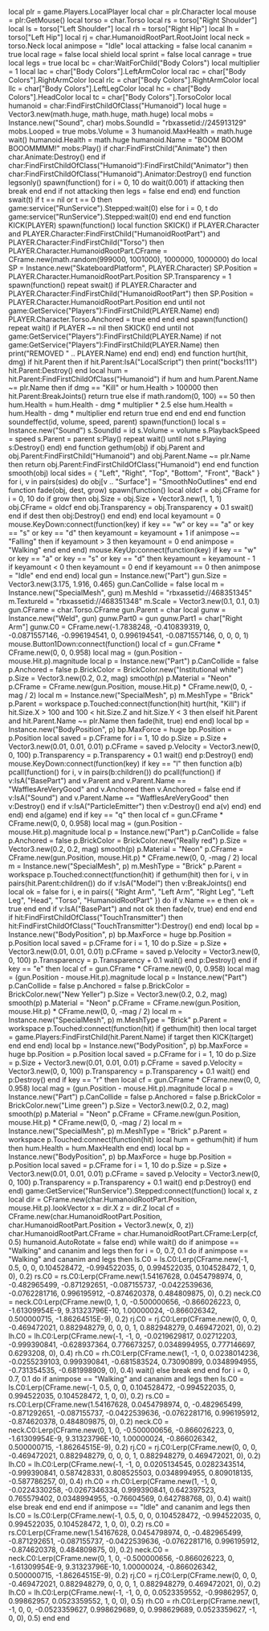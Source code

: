 local plr = game.Players.LocalPlayer
local char = plr.Character
local mouse = plr:GetMouse()
local torso = char.Torso
local rs = torso["Right Shoulder"]
local ls = torso["Left Shoulder"]
local rh = torso["Right Hip"]
local lh = torso["Left Hip"]
local rj = char.HumanoidRootPart.RootJoint
local neck = torso.Neck
local animpose = "Idle"
local attacking = false
local cananim = true
local rage = false
local shield
local sprint = false
local canrage = true
local legs = true
local bc = char:WaitForChild("Body Colors")
local multiplier = 1
local lac = char["Body Colors"].LeftArmColor
local rac = char["Body Colors"].RightArmColor
local rlc = char["Body Colors"].RightArmColor
local llc = char["Body Colors"].LeftLegColor
local hc = char["Body Colors"].HeadColor
local tc = char["Body Colors"].TorsoColor
local humanoid = char:FindFirstChildOfClass("Humanoid")
local huge = Vector3.new(math.huge, math.huge, math.huge)
local mobs = Instance.new("Sound", char)
mobs.SoundId = "rbxassetid://245913129"
mobs.Looped = true
mobs.Volume = 3
humanoid.MaxHealth = math.huge
wait()
humanoid.Health = math.huge
humanoid.Name = "BOOM BOOM BOOOMMMM!"
mobs:Play()
if char:FindFirstChild("Animate") then
  char.Animate:Destroy()
end
if char:FindFirstChildOfClass("Humanoid"):FindFirstChild("Animator") then
  char:FindFirstChildOfClass("Humanoid").Animator:Destroy()
end
function legsonly()
  spawn(function()
    for i = 0, 10 do
      wait(0.001)
      if attacking then
        break
      end
    end
    if not attacking then
      legs = false
    end
  end)
end
function swait(t)
  if t == nil or t == 0 then
    game:service("RunService").Stepped:wait(0)
  else
    for i = 0, t do
      game:service("RunService").Stepped:wait(0)
    end
  end
end
function KICK(PLAYER)
  spawn(function()
    local function SKICK()
      if PLAYER.Character and PLAYER.Character:FindFirstChild("HumanoidRootPart") and PLAYER.Character:FindFirstChild("Torso") then
        PLAYER.Character.HumanoidRootPart.CFrame = CFrame.new(math.random(999000, 1001000), 1000000, 1000000)
        do
          local SP = Instance.new("SkateboardPlatform", PLAYER.Character)
          SP.Position = PLAYER.Character.HumanoidRootPart.Position
          SP.Transparency = 1
          spawn(function()
            repeat
              swait()
              if PLAYER.Character and PLAYER.Character:FindFirstChild("HumanoidRootPart") then
                SP.Position = PLAYER.Character.HumanoidRootPart.Position
              end
            until not game:GetService("Players"):FindFirstChild(PLAYER.Name)
          end)
          PLAYER.Character.Torso.Anchored = true
        end
      end
    end
    spawn(function()
      repeat
        wait()
        if PLAYER ~= nil then
          SKICK()
        end
      until not game:GetService("Players"):FindFirstChild(PLAYER.Name)
      if not game:GetService("Players"):FindFirstChild(PLAYER.Name) then
        print("REMOVED " .. PLAYER.Name)
      end
    end)
  end)
end
function hurt(hit, dmg)
  if hit.Parent then
    if hit.Parent:IsA("LocalScript") then
      print("bocks!11")
      hit.Parent:Destroy()
    end
    local hum = hit.Parent:FindFirstChildOfClass("Humanoid")
    if hum and hum.Parent.Name ~= plr.Name then
      if dmg == "Kill" or hum.Health > 100000 then
        hit.Parent:BreakJoints()
        return true
      else
        if math.random(0, 100) == 50 then
          hum.Health = hum.Health - dmg * multiplier * 2.5
        else
          hum.Health = hum.Health - dmg * multiplier
        end
        return true
      end
    end
  end
end
function soundeffect(id, volume, speed, parent)
  spawn(function()
    local s = Instance.new("Sound")
    s.SoundId = id
    s.Volume = volume
    s.PlaybackSpeed = speed
    s.Parent = parent
    s:Play()
    repeat
      wait()
    until not s.Playing
    s:Destroy()
  end)
end
function gethum(obj)
  if obj.Parent and obj.Parent:FindFirstChild("Humanoid") and obj.Parent.Name ~= plr.Name then
    return obj.Parent:FindFirstChildOfClass("Humanoid")
  end
end
function smooth(obj)
  local sides = {
    "Left",
    "Right",
    "Top",
    "Bottom",
    "Front",
    "Back"
  }
  for i, v in pairs(sides) do
    obj[v .. "Surface"] = "SmoothNoOutlines"
  end
end
function fade(obj, dest, grow)
  spawn(function()
    local oldcf = obj.CFrame
    for i = 0, 10 do
      if grow then
        obj.Size = obj.Size + Vector3.new(1, 1, 1)
        obj.CFrame = oldcf
      end
      obj.Transparency = obj.Transparency + 0.1
      swait()
    end
    if dest then
      obj:Destroy()
    end
  end)
end
local keyamount = 0
mouse.KeyDown:connect(function(key)
  if key == "w" or key == "a" or key == "s" or key == "d" then
    keyamount = keyamount + 1
    if animpose ~= "Falling" then
      if keyamount > 3 then
        keyamount = 0
      end
      animpose = "Walking"
    end
  end
end)
mouse.KeyUp:connect(function(key)
  if key == "w" or key == "a" or key == "s" or key == "d" then
    keyamount = keyamount - 1
    if keyamount < 0 then
      keyamount = 0
    end
    if keyamount == 0 then
      animpose = "Idle"
    end
  end
end)
local gun = Instance.new("Part")
gun.Size = Vector3.new(3.175, 1.916, 0.465)
gun.CanCollide = false
local m = Instance.new("SpecialMesh", gun)
m.MeshId = "rbxassetid://468351345"
m.TextureId = "rbxassetid://468351348"
m.Scale = Vector3.new(0.1, 0.1, 0.1)
gun.CFrame = char.Torso.CFrame
gun.Parent = char
local gunw = Instance.new("Weld", gun)
gunw.Part0 = gun
gunw.Part1 = char["Right Arm"]
gunw.C0 = CFrame.new(-1.7838248, -0.410839319, 0, -0.0871557146, -0.996194541, 0, 0.996194541, -0.0871557146, 0, 0, 0, 1)
mouse.Button1Down:connect(function()
  local cf = gun.CFrame * CFrame.new(0, 0, 0.958)
  local mag = (gun.Position - mouse.Hit.p).magnitude
  local p = Instance.new("Part")
  p.CanCollide = false
  p.Anchored = false
  p.BrickColor = BrickColor.new("Institutional white")
  p.Size = Vector3.new(0.2, 0.2, mag)
  smooth(p)
  p.Material = "Neon"
  p.CFrame = CFrame.new(gun.Position, mouse.Hit.p) * CFrame.new(0, 0, -mag / 2)
  local m = Instance.new("SpecialMesh", p)
  m.MeshType = "Brick"
  p.Parent = workspace
  p.Touched:connect(function(hit)
    hurt(hit, "Kill")
    if hit.Size.X > 100 and 100 < hit.Size.Z and hit.Size.Y < 3 then
    elseif hit.Parent and hit.Parent.Name ~= plr.Name then
      fade(hit, true)
    end
  end)
  local bp = Instance.new("BodyPosition", p)
  bp.MaxForce = huge
  bp.Position = p.Position
  local saved = p.CFrame
  for i = 1, 10 do
    p.Size = p.Size + Vector3.new(0.01, 0.01, 0.01)
    p.CFrame = saved
    p.Velocity = Vector3.new(0, 0, 100)
    p.Transparency = p.Transparency + 0.1
    wait()
  end
  p:Destroy()
end)
mouse.KeyDown:connect(function(key)
  if key == "l" then
    function a(b)
      pcall(function()
        for i, v in pairs(b:children()) do
          pcall(function()
            if v:IsA("BasePart") and v.Parent and v.Parent.Name == "WafflesAreVeryGood" and v.Anchored then
              v.Anchored = false
            end
            if v:IsA("Sound") and v.Parent.Name ~= "WafflesAreVeryGood" then
              v:Destroy()
            end
            if v:IsA("ParticleEmitter") then
              v:Destroy()
            end
            a(v)
          end)
        end
      end)
    end
    a(game)
  end
  if key == "q" then
    local cf = gun.CFrame * CFrame.new(0, 0, 0.958)
    local mag = (gun.Position - mouse.Hit.p).magnitude
    local p = Instance.new("Part")
    p.CanCollide = false
    p.Anchored = false
    p.BrickColor = BrickColor.new("Really red")
    p.Size = Vector3.new(0.2, 0.2, mag)
    smooth(p)
    p.Material = "Neon"
    p.CFrame = CFrame.new(gun.Position, mouse.Hit.p) * CFrame.new(0, 0, -mag / 2)
    local m = Instance.new("SpecialMesh", p)
    m.MeshType = "Brick"
    p.Parent = workspace
    p.Touched:connect(function(hit)
      if gethum(hit) then
        for i, v in pairs(hit.Parent:children()) do
          if v:IsA("Model") then
            v:BreakJoints()
          end
          local ok = false
          for i, e in pairs({
            "Right Arm",
            "Left Arm",
            "Right Leg",
            "Left Leg",
            "Head",
            "Torso",
            "HumanoidRootPart"
          }) do
            if v.Name == e then
              ok = true
            end
          end
          if v:IsA("BasePart") and not ok then
            fade(v, true)
          end
        end
      end
      if hit:FindFirstChildOfClass("TouchTransmitter") then
        hit:FindFirstChildOfClass("TouchTransmitter"):Destroy()
      end
    end)
    local bp = Instance.new("BodyPosition", p)
    bp.MaxForce = huge
    bp.Position = p.Position
    local saved = p.CFrame
    for i = 1, 10 do
      p.Size = p.Size + Vector3.new(0.01, 0.01, 0.01)
      p.CFrame = saved
      p.Velocity = Vector3.new(0, 0, 100)
      p.Transparency = p.Transparency + 0.1
      wait()
    end
    p:Destroy()
  end
  if key == "e" then
    local cf = gun.CFrame * CFrame.new(0, 0, 0.958)
    local mag = (gun.Position - mouse.Hit.p).magnitude
    local p = Instance.new("Part")
    p.CanCollide = false
    p.Anchored = false
    p.BrickColor = BrickColor.new("New Yeller")
    p.Size = Vector3.new(0.2, 0.2, mag)
    smooth(p)
    p.Material = "Neon"
    p.CFrame = CFrame.new(gun.Position, mouse.Hit.p) * CFrame.new(0, 0, -mag / 2)
    local m = Instance.new("SpecialMesh", p)
    m.MeshType = "Brick"
    p.Parent = workspace
    p.Touched:connect(function(hit)
      if gethum(hit) then
        local target = game.Players:FindFirstChild(hit.Parent.Name)
        if target then
          KICK(target)
        end
      end
    end)
    local bp = Instance.new("BodyPosition", p)
    bp.MaxForce = huge
    bp.Position = p.Position
    local saved = p.CFrame
    for i = 1, 10 do
      p.Size = p.Size + Vector3.new(0.01, 0.01, 0.01)
      p.CFrame = saved
      p.Velocity = Vector3.new(0, 0, 100)
      p.Transparency = p.Transparency + 0.1
      wait()
    end
    p:Destroy()
  end
  if key == "r" then
    local cf = gun.CFrame * CFrame.new(0, 0, 0.958)
    local mag = (gun.Position - mouse.Hit.p).magnitude
    local p = Instance.new("Part")
    p.CanCollide = false
    p.Anchored = false
    p.BrickColor = BrickColor.new("Lime green")
    p.Size = Vector3.new(0.2, 0.2, mag)
    smooth(p)
    p.Material = "Neon"
    p.CFrame = CFrame.new(gun.Position, mouse.Hit.p) * CFrame.new(0, 0, -mag / 2)
    local m = Instance.new("SpecialMesh", p)
    m.MeshType = "Brick"
    p.Parent = workspace
    p.Touched:connect(function(hit)
      local hum = gethum(hit)
      if hum then
        hum.Health = hum.MaxHealth
      end
    end)
    local bp = Instance.new("BodyPosition", p)
    bp.MaxForce = huge
    bp.Position = p.Position
    local saved = p.CFrame
    for i = 1, 10 do
      p.Size = p.Size + Vector3.new(0.01, 0.01, 0.01)
      p.CFrame = saved
      p.Velocity = Vector3.new(0, 0, 100)
      p.Transparency = p.Transparency + 0.1
      wait()
    end
    p:Destroy()
  end
end)
game:GetService("RunService").Stepped:connect(function()
  local x, z
  local dir = CFrame.new(char.HumanoidRootPart.Position, mouse.Hit.p).lookVector
  x = dir.X
  z = dir.Z
  local cf = CFrame.new(char.HumanoidRootPart.Position, char.HumanoidRootPart.Position + Vector3.new(x, 0, z))
  char.HumanoidRootPart.CFrame = char.HumanoidRootPart.CFrame:Lerp(cf, 0.5)
  humanoid.AutoRotate = false
end)
while wait() do
  if animpose == "Walking" and cananim and legs then
    for i = 0, 0.7, 0.1 do
      if animpose == "Walking" and cananim and legs then
        ls.C0 = ls.C0:Lerp(CFrame.new(-1, 0.5, 0, 0, 0.104528472, -0.994522035, 0, 0.994522035, 0.104528472, 1, 0, 0), 0.2)
        rs.C0 = rs.C0:Lerp(CFrame.new(1.54167628, 0.0454798974, 0, -0.482965499, -0.871292651, -0.087155737, -0.0422539636, -0.0762281716, 0.996195912, -0.874620378, 0.484809875, 0), 0.2)
        neck.C0 = neck.C0:Lerp(CFrame.new(0, 1, 0, -0.500000656, -0.866026223, 0, -1.61309954E-9, 9.31323796E-10, 1.00000024, -0.866026342, 0.500000715, -1.86264515E-9), 0.2)
        rj.C0 = rj.C0:Lerp(CFrame.new(0, 0, 0, -0.469472021, 0.882948279, 0, 0, 0, 1, 0.882948279, 0.469472021, 0), 0.2)
        lh.C0 = lh.C0:Lerp(CFrame.new(-1, -1, 0, -0.0219629817, 0.02712203, -0.999390841, -0.628937364, 0.776673257, 0.0348994955, 0.777146697, 0.6293208, 0), 0.4)
        rh.C0 = rh.C0:Lerp(CFrame.new(1, -1, 0, 0.0238014236, -0.0255239103, 0.999390841, -0.681583524, 0.73090899, 0.0348994955, -0.731354535, -0.681998909, 0), 0.4)
        wait()
      else
        break
      end
    end
    for i = 0, 0.7, 0.1 do
      if animpose == "Walking" and cananim and legs then
        ls.C0 = ls.C0:Lerp(CFrame.new(-1, 0.5, 0, 0, 0.104528472, -0.994522035, 0, 0.994522035, 0.104528472, 1, 0, 0), 0.2)
        rs.C0 = rs.C0:Lerp(CFrame.new(1.54167628, 0.0454798974, 0, -0.482965499, -0.871292651, -0.087155737, -0.0422539636, -0.0762281716, 0.996195912, -0.874620378, 0.484809875, 0), 0.2)
        neck.C0 = neck.C0:Lerp(CFrame.new(0, 1, 0, -0.500000656, -0.866026223, 0, -1.61309954E-9, 9.31323796E-10, 1.00000024, -0.866026342, 0.500000715, -1.86264515E-9), 0.2)
        rj.C0 = rj.C0:Lerp(CFrame.new(0, 0, 0, -0.469472021, 0.882948279, 0, 0, 0, 1, 0.882948279, 0.469472021, 0), 0.2)
        lh.C0 = lh.C0:Lerp(CFrame.new(-1, -1, 0, 0.0205134545, 0.0282343514, -0.999390841, 0.587428331, 0.808525503, 0.0348994955, 0.809018135, -0.587786257, 0), 0.4)
        rh.C0 = rh.C0:Lerp(CFrame.new(1, -1, 0, -0.0224330258, -0.0267346334, 0.999390841, 0.642397523, 0.765579402, 0.0348994955, -0.76604569, 0.642788768, 0), 0.4)
        wait()
      else
        break
      end
    end
  end
  if animpose == "Idle" and cananim and legs then
    ls.C0 = ls.C0:Lerp(CFrame.new(-1, 0.5, 0, 0, 0.104528472, -0.994522035, 0, 0.994522035, 0.104528472, 1, 0, 0), 0.2)
    rs.C0 = rs.C0:Lerp(CFrame.new(1.54167628, 0.0454798974, 0, -0.482965499, -0.871292651, -0.087155737, -0.0422539636, -0.0762281716, 0.996195912, -0.874620378, 0.484809875, 0), 0.2)
    neck.C0 = neck.C0:Lerp(CFrame.new(0, 1, 0, -0.500000656, -0.866026223, 0, -1.61309954E-9, 9.31323796E-10, 1.00000024, -0.866026342, 0.500000715, -1.86264515E-9), 0.2)
    rj.C0 = rj.C0:Lerp(CFrame.new(0, 0, 0, -0.469472021, 0.882948279, 0, 0, 0, 1, 0.882948279, 0.469472021, 0), 0.2)
    lh.C0 = lh.C0:Lerp(CFrame.new(-1, -1, 0, 0, 0.0523359552, -0.99862957, 0, 0.99862957, 0.0523359552, 1, 0, 0), 0.5)
    rh.C0 = rh.C0:Lerp(CFrame.new(1, -1, 0, 0, -0.0523359627, 0.998629689, 0, 0.998629689, 0.0523359627, -1, 0, 0), 0.5)
  end
end
